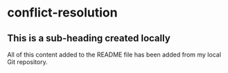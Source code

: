 # conflict-resolution


## This is a sub-heading created locally

All of this content added to the README file has been added from my local Git repository.
